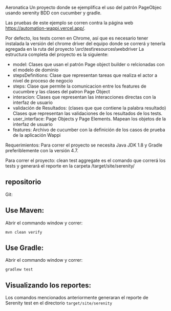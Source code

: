 Aeronatica
Un proyecto donde se ejemplifica el uso del patrón PageObjec usando serenity  BDD con cucumber y gradle.

Las pruebas de este ejemplo se corren contra la página web https://automation-wappi.vercel.app/.

Por defecto, los tests corren en Chrome, así que es necesario tener instalada la versión del chrome driver del equipo donde se correrá y tenerla agregada en la ruta del proyecto
\src\test\resources\webdriver
La estructura completa del proyecto es la siguiente:

+ model:
    Clases que usan el patrón Page object builder o relcionadas con el modelo de dominio
+ stepsDefinitions:
    Clase que representan tareas que realiza el actor a nivel de proceso de negocio
+ steps:
    Clase que permite la comunicacion entre los features de cucumbre y las clases del patron Page Object 
+ interacion: 
    Clases que representan las interacciones directas con la interfaz de usuario
+ validación de Resultados: (clases que  que contiene la palabra resultado)
    Clases que representan las validaciones de los resultados de los tests.  
+ user_interface:
    Page Objects y Page Elements. Mapean los objetos de la interfaz de usuario
+ features:
    Archivo de cucumber con la definición de los casos de prueba de la aplicación Wappi
    
Requerimientos:
Para correr el proyecto se necesita Java JDK 1.8 y Gradle preferiblemente con la versión 4.7.

Para correr el proyecto:
clean test aggregate es el comando que correrá los tests y generará el reporte en la carpeta /target/site/serenity/

## repositorio 

Git:
    
   



## Use Maven:

Abrir el commando window y correr:

    mvn clean verify

## Use Gradle:

Abrir el commando window y correr:

    gradlew test 


## Visualizando los reportes:
Los comandos mencionados anteriormente generaran el reporte de Serenity test en el directorio `target/site/serenity` 


